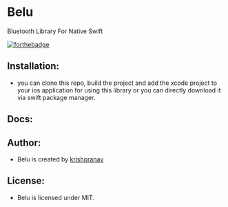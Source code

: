 # Belu
Bluetooth Library For Native Swift

[![forthebadge](https://forthebadge.com/images/badges/made-with-swift.svg)](https://forthebadge.com)

## Installation:
- you can clone this repo, build the project and add the xcode project to your ios application for using this library or you can directly download it via swift package manager.

## Docs:

## Author:
- Belu is created by [krishpranav](https://github.com/krishpranav)

## License:
- Belu is licensed under MIT.
